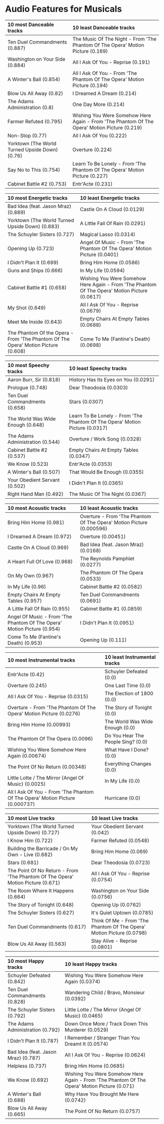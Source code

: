 # Audio Features for Musicals
| 10 most Danceable tracks | 10 least Danceable tracks |
|:---|:---|
| Ten Duel Commandments (0.887) | The Music Of The Night - From 'The Phantom Of The Opera' Motion Picture (0.169) |
| Washington on Your Side (0.884) | All I Ask Of You - Reprise (0.191) |
| A Winter's Ball (0.854) | All I Ask Of You - From 'The Phantom Of The Opera' Motion Picture (0.194) |
| Blow Us All Away (0.82) | I Dreamed A Dream (0.214) |
| The Adams Administration (0.8) | One Day More (0.214) |
| Farmer Refuted (0.795) | Wishing You Were Somehow Here Again - From 'The Phantom Of The Opera' Motion Picture (0.219) |
| Non-Stop (0.77) | All I Ask Of You (0.222) |
| Yorktown (The World Turned Upside Down) (0.76) | Overture (0.224) |
| Say No to This (0.754) | Learn To Be Lonely - From 'The Phantom Of The Opera' Motion Picture (0.227) |
| Cabinet Battle #2 (0.753) | Entr'Acte (0.231) |

| 10 most Energetic tracks | 10 least Energetic tracks |
|:---|:---|
| Bad Idea (feat. Jason Mraz) (0.889) | Castle On A Cloud (0.0129) |
| Yorktown (The World Turned Upside Down) (0.883) | A Little Fall Of Rain (0.0291) |
| The Schuyler Sisters (0.727) | Magical Lasso (0.0314) |
| Opening Up (0.723) | Angel Of Music - From 'The Phantom Of The Opera' Motion Picture (0.0401) |
| I Didn't Plan It (0.699) | Bring Him Home (0.0586) |
| Guns and Ships (0.666) | In My Life (0.0594) |
| Cabinet Battle #1 (0.658) | Wishing You Were Somehow Here Again - From 'The Phantom Of The Opera' Motion Picture (0.0617) |
| My Shot (0.649) | All I Ask Of You - Reprise (0.0679) |
| Meet Me Inside (0.643) | Empty Chairs At Empty Tables (0.0688) |
| The Phantom Of the Opera - From 'The Phantom Of The Opera' Motion Picture (0.608) | Come To Me (Fantine's Death) (0.0698) |

| 10 most Speechy tracks | 10 least Speechy tracks |
|:---|:---|
| Aaron Burr, Sir (0.818) | History Has Its Eyes on You (0.0291) |
| Prologue (0.748) | Dear Theodosia (0.0303) |
| Ten Duel Commandments (0.658) | Stars (0.0307) |
| The World Was Wide Enough (0.648) | Learn To Be Lonely - From 'The Phantom Of The Opera' Motion Picture (0.0317) |
| The Adams Administration (0.544) | Overture / Work Song (0.0328) |
| Cabinet Battle #2 (0.537) | Empty Chairs At Empty Tables (0.0347) |
| We Know (0.523) | Entr'Acte (0.0353) |
| A Winter's Ball (0.507) | That Would Be Enough (0.0355) |
| Your Obedient Servant (0.502) | I Didn't Plan It (0.0365) |
| Right Hand Man (0.492) | The Music Of The Night (0.0367) |

| 10 most Acoustic tracks | 10 least Acoustic tracks |
|:---|:---|
| Bring Him Home (0.981) | Overture - From 'The Phantom Of The Opera' Motion Picture (0.000596) |
| I Dreamed A Dream (0.972) | Overture (0.00451) |
| Castle On A Cloud (0.969) | Bad Idea (feat. Jason Mraz) (0.0168) |
| A Heart Full Of Love (0.968) | The Reynolds Pamphlet (0.0277) |
| On My Own (0.967) | The Phantom Of The Opera (0.0533) |
| In My Life (0.96) | Cabinet Battle #2 (0.0582) |
| Empty Chairs At Empty Tables (0.957) | Ten Duel Commandments (0.0691) |
| A Little Fall Of Rain (0.955) | Cabinet Battle #1 (0.0859) |
| Angel Of Music - From 'The Phantom Of The Opera' Motion Picture (0.954) | I Didn't Plan It (0.0951) |
| Come To Me (Fantine's Death) (0.953) | Opening Up (0.111) |

| 10 most Instrumental tracks | 10 least Instrumental tracks |
|:---|:---|
| Entr'Acte (0.42) | Schuyler Defeated (0.0) |
| Overture (0.245) | One Last Time (0.0) |
| All I Ask Of You - Reprise (0.0315) | The Election of 1800 (0.0) |
| Overture - From 'The Phantom Of The Opera' Motion Picture (0.0276) | The Story of Tonight (0.0) |
| Bring Him Home (0.00993) | The World Was Wide Enough (0.0) |
| The Phantom Of The Opera (0.0096) | Do You Hear The People Sing? (0.0) |
| Wishing You Were Somehow Here Again (0.00674) | What Have I Done? (0.0) |
| The Point Of No Return (0.00348) | Everything Changes (0.0) |
| Little Lotte / The Mirror (Angel Of Music) (0.0025) | In My Life (0.0) |
| All I Ask Of You - From 'The Phantom Of The Opera' Motion Picture (0.000737) | Hurricane (0.0) |

| 10 most Live tracks | 10 least Live tracks |
|:---|:---|
| Yorktown (The World Turned Upside Down) (0.727) | Your Obedient Servant (0.042) |
| I Know Him (0.722) | Farmer Refuted (0.0548) |
| Building the Barricade / On My Own - Live (0.682) | Bring Him Home (0.069) |
| Stars (0.681) | Dear Theodosia (0.0723) |
| The Point Of No Return - From 'The Phantom Of The Opera' Motion Picture (0.671) | All I Ask Of You - Reprise (0.0754) |
| The Room Where It Happens (0.664) | Washington on Your Side (0.0756) |
| The Story of Tonight (0.648) | Opening Up (0.0762) |
| The Schuyler Sisters (0.627) | It's Quiet Uptown (0.0785) |
| Ten Duel Commandments (0.617) | Think Of Me - From 'The Phantom Of The Opera' Motion Picture (0.0798) |
| Blow Us All Away (0.563) | Stay Alive - Reprise (0.0801) |

| 10 most Happy tracks | 10 least Happy tracks |
|:---|:---|
| Schuyler Defeated (0.842) | Wishing You Were Somehow Here Again (0.0374) |
| Ten Duel Commandments (0.828) | Wandering Child / Bravo, Monsieur (0.0392) |
| The Schuyler Sisters (0.792) | Little Lotte / The Mirror (Angel Of Music) (0.0465) |
| The Adams Administration (0.792) | Down Once More / Track Down This Murderer (0.0529) |
| I Didn't Plan It (0.787) | I Remember / Stranger Than You Dreamt It (0.0574) |
| Bad Idea (feat. Jason Mraz) (0.787) | All I Ask Of You - Reprise (0.0624) |
| Helpless (0.737) | Bring Him Home (0.0685) |
| We Know (0.692) | Wishing You Were Somehow Here Again - From 'The Phantom Of The Opera' Motion Picture (0.071) |
| A Winter's Ball (0.688) | Why Have You Brought Me Here (0.0742) |
| Blow Us All Away (0.665) | The Point Of No Return (0.0757) |
